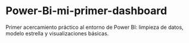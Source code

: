 # Power-Bi-mi-primer-dashboard
Primer acercamiento práctico al entorno de Power BI: limpieza de datos, modelo estrella y visualizaciones básicas.
